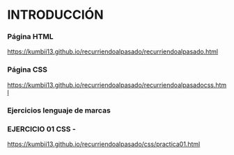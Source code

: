 # INTRODUCCIÓN

### Página HTML
https://kumbii13.github.io/recurriendoalpasado/recurriendoalpasado.html

### Página CSS
https://kumbii13.github.io/recurriendoalpasado/recurriendoalpasadocss.html

### Ejercicios lenguaje de marcas

### EJERCICIO 01 CSS - 
https://kumbii13.github.io/recurriendoalpasado/css/practica01.html

